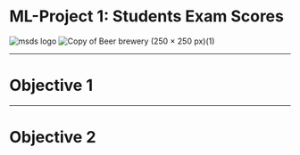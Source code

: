 # ML-Project 1: Students Exam Scores
![msds logo](https://user-images.githubusercontent.com/81498617/236348369-e535f23e-aca8-449a-8bf0-5742608c7048.png)
![Copy of Beer   brewery (250 × 250 px)(1)](https://user-images.githubusercontent.com/81498617/236348503-230533ef-c4f6-4a20-a639-d4ddcc316f61.png)

<hr>

# Objective 1

<hr>

# Objective 2
